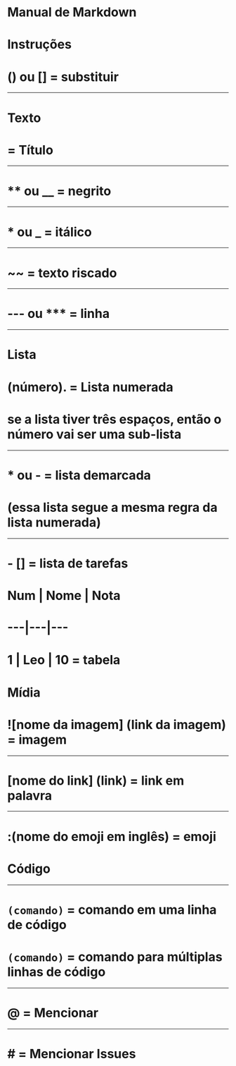 # Manual de Markdown
# Instruções
# () ou [] = substituir
---

# Texto

# = Título
---
# ** ou __ = negrito
---
# * ou _ = itálico
---
# ~~ = texto riscado
---
# --- ou *** = linha
---

# Lista

# (número). = Lista numerada
# se a lista tiver três espaços, então o número vai ser uma sub-lista
---
# * ou - = lista demarcada
# (essa lista segue a mesma regra da lista numerada)
---
# - [] = lista de tarefas
 # Num | Nome | Nota
 # ---|---|---                         
 # 1  | Leo | 10 = tabela

# Mídia

# ![nome da imagem] (link da imagem) = imagem
---
# [nome do link] (link) = link em palavra
---
# :(nome do emoji em inglês) = emoji

# Código
---
# 
# `(comando)` = comando em uma linha de código
# ```(comando)``` = comando para múltiplas linhas de código
---
# @ = Mencionar
---
# # = Mencionar Issues
